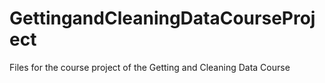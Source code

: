 # GettingandCleaningDataCourseProject
Files for the course project of the Getting and Cleaning Data Course
